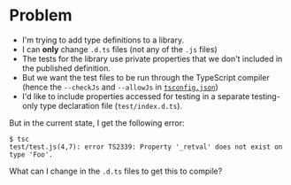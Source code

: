 # Problem

- I'm trying to add type definitions to a library.
- I can **only** change `.d.ts` files (not any of the `.js` files)
- The tests for the library use private properties that we don't included in the published definition.
- But we want the test files to be run through the TypeScript compiler (hence the `--checkJs` and `--allowJs` in [`tsconfig.json`](./tsconfig.json))
- I'd like to include properties accessed for testing in a separate testing-only type declaration file (`test/index.d.ts`).

But in the current state, I get the following error:

```
$ tsc
test/test.js(4,7): error TS2339: Property '_retval' does not exist on type 'Foo'.
```

What can I change in the `.d.ts` files to get this to compile?